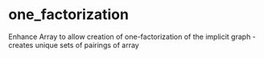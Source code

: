 # one_factorization
Enhance Array to allow creation of one-factorization of the implicit graph - creates unique sets of pairings of array
